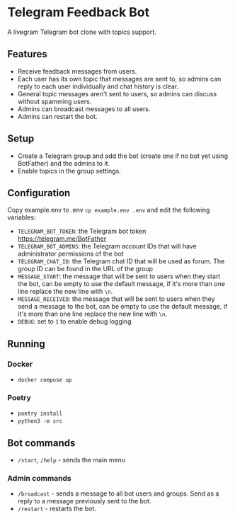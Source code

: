 # Telegram Feedback Bot

A livegram Telegram bot clone with topics support.

## Features

- Receive feedback messages from users.
- Each user has its own topic that messages are sent to, so admins can reply to each user individually and chat history
  is clear.
- General topic messages aren't sent to users, so admins can discuss without spamming users.
- Admins can broadcast messages to all users.
- Admins can restart the bot.

## Setup

- Create a Telegram group and add the bot (create one if no bot yet using BotFather) and the admins to it.
- Enable topics in the group settings.

## Configuration

Copy example.env to .env `cp example.env .env` and edit the following variables:

- `TELEGRAM_BOT_TOKEN`: the Telegram bot token https://telegram.me/BotFather
- `TELEGRAM_BOT_ADMINS`: the Telegram account IDs that will have administrator permissions of the bot
- `TELEGRAM_CHAT_ID`: the Telegram chat ID that will be used as forum. The group ID can be found in the URL of the group
- `MESSAGE_START`: the message that will be sent to users when they start the bot, can be empty to use the default
  message, if it's more than one line replace the new line with `\n`.
- `MESSAGE_RECEIVED`: the message that will be sent to users when they send a message to the bot, can be empty to
  use the default message, if it's more than one line replace the new line with `\n`.
- `DEBUG`: set to `1` to enable debug logging

## Running

### Docker

- `docker compose up`

### Poetry

- `poetry install`
- `python3 -m src`

## Bot commands

- `/start`, `/help` - sends the main menu

### Admin commands

- `/broadcast` - sends a message to all bot users and groups. Send as a reply to a message previously sent to the bot.
- `/restart` - restarts the bot.
